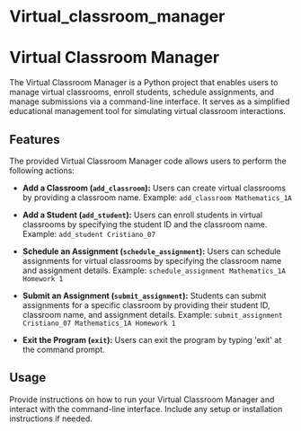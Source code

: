 # Virtual_classroom_manager

# Virtual Classroom Manager

The Virtual Classroom Manager is a Python project that enables users to manage virtual classrooms, enroll students, schedule assignments, and manage submissions via a command-line interface. It serves as a simplified educational management tool for simulating virtual classroom interactions.

## Features

The provided Virtual Classroom Manager code allows users to perform the following actions:

- **Add a Classroom (`add_classroom`):**
  Users can create virtual classrooms by providing a classroom name.
  Example: `add_classroom Mathematics_1A`

- **Add a Student (`add_student`):**
  Users can enroll students in virtual classrooms by specifying the student ID and the classroom name.
  Example: `add_student Cristiano_07`

- **Schedule an Assignment (`schedule_assignment`):**
  Users can schedule assignments for virtual classrooms by specifying the classroom name and assignment details.
  Example: `schedule_assignment Mathematics_1A Homework 1`

- **Submit an Assignment (`submit_assignment`):**
  Students can submit assignments for a specific classroom by providing their student ID, classroom name, and assignment details.
  Example: `submit_assignment Cristiano_07 Mathematics_1A Homework 1`

- **Exit the Program (`exit`):**
  Users can exit the program by typing 'exit' at the command prompt.

## Usage

Provide instructions on how to run your Virtual Classroom Manager and interact with the command-line interface. Include any setup or installation instructions if needed.



